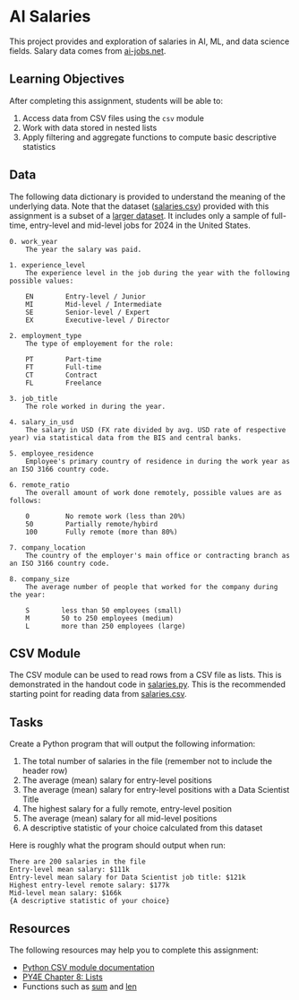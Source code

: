 AI Salaries
===========

This project provides and exploration of salaries in AI, ML, and data science fields. Salary data comes from [ai-jobs.net](https://ai-jobs.net/).

Learning Objectives
-------------------

After completing this assignment, students will be able to:

1. Access data from CSV files using the `csv` module
2. Work with data stored in nested lists
3. Apply filtering and aggregate functions to compute basic descriptive statistics

Data
----

The following data dictionary is provided to understand the meaning of the underlying data. Note that the dataset ([salaries.csv](salaries.csv)) provided with this assignment is a subset of a [larger dataset](https://ai-jobs.net/salaries/download/). It includes only a sample of full-time, entry-level and mid-level jobs for 2024 in the United States.

```
0. work_year
    The year the salary was paid.

1. experience_level
    The experience level in the job during the year with the following possible values:

    EN        Entry-level / Junior
    MI        Mid-level / Intermediate
    SE        Senior-level / Expert
    EX        Executive-level / Director

2. employment_type
    The type of employement for the role:

    PT        Part-time
    FT        Full-time
    CT        Contract
    FL        Freelance

3. job_title
    The role worked in during the year.

4. salary_in_usd
    The salary in USD (FX rate divided by avg. USD rate of respective year) via statistical data from the BIS and central banks.

5. employee_residence
    Employee's primary country of residence in during the work year as an ISO 3166 country code.

6. remote_ratio
    The overall amount of work done remotely, possible values are as follows:

    0         No remote work (less than 20%)
    50        Partially remote/hybird
    100       Fully remote (more than 80%)

7. company_location
    The country of the employer's main office or contracting branch as an ISO 3166 country code.

8. company_size
    The average number of people that worked for the company during the year:

    S        less than 50 employees (small)
    M        50 to 250 employees (medium)
    L        more than 250 employees (large)
```

CSV Module
----------

The CSV module can be used to read rows from a CSV file as lists. This is demonstrated in the handout code in [salaries.py](salaries.py). This is the recommended starting point for reading data from [salaries.csv](salaries.csv).

Tasks
-----

Create a Python program that will output the following information:

1. The total number of salaries in the file (remember not to include the header row)
2. The average (mean) salary for entry-level positions
3. The average (mean) salary for entry-level positions with a Data Scientist Title
4. The highest salary for a fully remote, entry-level position
5. The average (mean) salary for all mid-level positions
6. A descriptive statistic of your choice calculated from this dataset

Here is roughly what the program should output when run:

```
There are 200 salaries in the file
Entry-level mean salary: $111k
Entry-level mean salary for Data Scientist job title: $121k
Highest entry-level remote salary: $177k
Mid-level mean salary: $166k
{A descriptive statistic of your choice}
```

Resources
---------

The following resources may help you to complete this assignment:

- [Python CSV module documentation](https://docs.python.org/3/library/csv.html)
- [PY4E Chapter 8: Lists](https://www.py4e.com/html3/08-lists)
- Functions such as [sum](https://docs.python.org/3/library/functions.html#sum) and [len](https://docs.python.org/3/library/functions.html#len)
